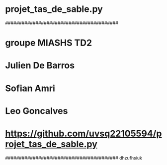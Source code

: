 # projet_tas_de_sable.py
#########################################
# groupe MIASHS TD2
# Julien De Barros 
# Sofian Amri
# Leo Goncalves
# https://github.com/uvsq22105594/projet_tas_de_sable.py
#########################################
dhzufhsiuk
